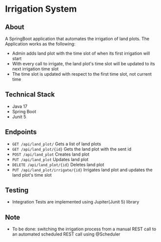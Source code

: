 # Irrigation System

## About
A SpringBoot application that automates the irrigation of land plots.
The Application works as the following: 
* Admin adds land plot with the time slot of when its first irrigation will start
* With every call to irrigate, the land plot's time slot will be updated to its next irrigation time slot
* The time slot is updated with respect to the first time slot, not current time


## Technical Stack
- Java 17
- Spring Boot
- Junit 5

## Endpoints
* `GET /api/land_plot/` Gets a list of land plots
* `GET /api/land_plot/{id}` Gets the land plot with the sent id
* `POST /api/land_plot` Creates land plot
* `PUT /api/land_plot` Updates land plot
* `DELETE /api/land_plot/{id}` Deletes land plot
* `PUT /api/land_plot/irrigate/{id}` Irrigates land plot and updates the land plot's time slot

## Testing
- Integration Tests are implemented using Jupiter(Junit 5) library

## Note

  * To be done: switching the irrigation process from a manual REST call to an automated scheduled 
REST call using @Scheduler


